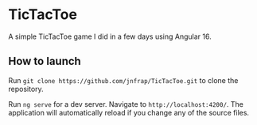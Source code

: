 # TicTacToe

A simple TicTacToe game I did in a few days using Angular 16.

## How to launch

Run `git clone https://github.com/jnfrap/TicTacToe.git` to clone the repository.

Run `ng serve` for a dev server. Navigate to `http://localhost:4200/`. The application will automatically reload if you change any of the source files.
